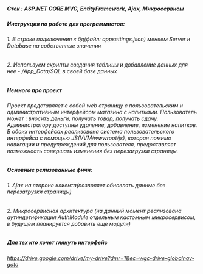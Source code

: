 ##### Стек : ASP.NET CORE MVC, EntityFramework, Ajax, Микросервисы

##### Инструкция по работе для программистов:
###### 1. В строке подключения к бд(файл: appsettings.json) меняем Server и Database на собственные значения
###### 2. Используем скрипты создания таблицы и добавление данных для нее - /App_Data/SQL в своей базе данных

##### Немного про проект
###### Проект представляет с собой web страницу с пользовательским и административным интерфейсом магазина с напитками. Пользователь может : вносить деньги, получать товар, получать сдачу. Администратору доступны удаление, добавление, изменение напитков. В обоих интерфейсах реализована система пользовательского интерфейса с помощью JS(VVM/wwwroot/js), которая помимо навигации и предупреждений для пользователя, предоставляет возможность совершать изменения без перезагрузки страницы. 

##### Основные релизованные фичи:
###### 1. Ajax на стороне клиента(позволяет обновлять данные без перезагрузки страницы)
###### 2. Микросервисная архитектура (на данный момент реализована аутиндетификация AuthModule отдельным кастомным микросервисом, в будущем планируется добавить еще модули)

##### Для тех кто хочет глянуть интерфейс 
###### https://drive.google.com/drive/my-drive?dmr=1&ec=wgc-drive-globalnav-goto

